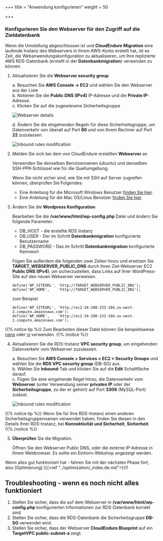 +++
title = "Anwendung konfigurieren"
weight = 50

+++

### Konfigurieren Sie den Webserver für den Zugriff auf die Zieldatenbank

Wenn die Umstellung abgeschlossen ist und **CloudEndure Migration** eine laufende Instanz 
des Webservers in Ihrem AWS-Konto erstellt hat, ist es Zeit, die Webanwendungskonfiguration 
zu aktualisieren, um Ihre replizierte AWS RDS-Datenbank (erstellt in der **Datenbankmigration**) 
verwenden zu können.

1. Aktualisieren Sie die **Webserver security group**

    a. Besuchen Sie **AWS Console -> EC2** und wählen Sie den Webserver aus der Liste  
    b. Notieren Sie die **Public DNS (IPv4)** IP-Adresse und die **Private IP**-Adresse.  
    c. Klicken Sie auf die zugewiesene Sicherheitsgruppe  

    ![Webserver details](/ce/webserver_details.png)

    d. Ändern Sie die eingehenden Regeln für diese Sicherheitsgruppe, um Datenverkehr von überall 
    auf Port **80** und von Ihrem Rechner auf Port **22** zuzulassen. 

    ![Inbound rules modification](/ce/edit_webserver_inbound_rules.png)

2. Melden Sie sich bei dem von CloudEndure erstellten **Webserver** an 

    Verwenden Sie denselben Benutzernamen (ubuntu) 
    und denselben SSH-PPK-Schlüssel wie für die Quellumgebung.

    Wenn Sie nicht sicher sind, wie Sie mit SSH auf Server zugreifen können, überprüfen Sie Folgendes:
    - Eine Anleitung für die Microsoft Windows Benutzer <a href="https://docs.aws.amazon.com/AWSEC2/latest/UserGuide/putty.html" target="_blank" rel="noopener noreferrer">finden Sie hier</a>.  
    - Eine Anleitung für die Mac OS/Linux Benutzer <a href="https://docs.aws.amazon.com/quickstarts/latest/vmlaunch/step-2-connect-to-instance.html#sshclient" target="_blank" rel="noopener noreferrer">finden Sie hier</a>.    

3. Ändern Sie die **Wordpress Konfiguration**

    Bearbeiten Sie die **/var/www/html/wp-config.php** Datei und ändern Sie folgende Parameter:
    - DB_HOST - die erstellte RDS Instanz
    - DB_USER - Der im Schritt **Datenbankmigration** konfigurierte Benutzername
    - DB_PASSWORD - Das im Schritt **Datenbankmigration** konfigurierte Kennwort
    
    Fügen Sie außerdem die folgenden zwei Zeilen hinzu und ersetzen Sie 
    **TARGET_WEBSERVER_PUBLIC_DNS** durch Ihren Ziel-Webserver EC2 **Public DNS (IPv4)**, 
    um sicherzustellen, dass Links auf Ihrer WordPress-Site auf den neuen Webserver verweisen.
              
    ```
    define('WP_SITEURL', 'http://TARGET_WEBSERVER_PUBLIC_DNS');        
    define('WP_HOME',    'http://TARGET_WEBSERVER_PUBLIC_DNS');
    ```
    
    zum Beispiel
    ```
    define('WP_SITEURL', 'http://ec2-34-208-233-184.us-west-2.compute.amazonaws.com');
    define('WP_HOME',    'http://ec2-34-208-233-184.us-west-2.compute.amazonaws.com');
   ```

{{% notice tip %}}
Zum Bearbeiten dieser Datei können Sie beispielsweise 
<a href="https://www.howtoforge.com/linux-nano-command/" target="_blank" rel="noopener noreferrer">nano</a> 
oder <a href="https://www.washington.edu/computing/unix/vi.html" target ="_blank">vi</a> verwenden.
{{% /notice %}}     

4. Aktualisieren Sie die RDS-Instanz **VPC security group**, um eingehenden Datenverkehr 
vom Webserver zuzulassen. 

    a. Besuchen Sie  **AWS Console > Services > EC2 > Security Groups** und wählen Sie die 
    **RDS VPC security group** (DB-SG) aus.  
    b. Wählen Sie **Inbound**-Tab und klicken Sie auf die **Edit** Schaltfläche darauf.  
    c. Fügen Sie eine eingehende Regel hinzu, die Datenverkehr vom **Webserver** 
    (unter Verwendung seiner **privaten IP** oder der **Sicherheitsgruppe**, zu der er gehört) 
    auf Port **3306** (MySQL-Port) zulässt.
    
    ![Inbound rules modification](/ce/database_update_security_group.png)

{{% notice tip %}}
Wenn Sie für Ihre RDS-Instanz einen anderen Sicherheitsgruppennamen verwendet haben, 
finden Sie diesen in den Details Ihrer RDS-Instanz, bei **Konnektivität und Sicherheit**, 
**Sicherheit**.
{{% /notice %}}     
    
5. **Überprüfen** Sie die Migration.

    Öffnen Sie den Webserver Public DNS, oder die externe IP-Adresse in Ihrem Webbrowser. 
    Es sollte ein Einhorn-Webshop angezeigt werden.

Wenn alles gut funktioniert hat - fahren Sie mit der nächsten Phase fort, also [Optimierung] ({{<ref "../optimization/_index.de.md">}})!

## Troubleshooting - wenn es noch nicht alles funktioniert

1. Stellen Sie sicher, dass die auf dem Webserver in **/var/www/html/wp-config.php** konfigurierten Informationen zur RDS-Datenbank korrekt sind 
2. Stellen Sie sicher, dass die RDS-Datenbank die Sicherheitsgruppe **DB-SG** verwendet wird. 
3. Stellen Sie sicher, dass der Webserver **CloudEndure Blueprint** auf ein **TargetVPC public-subnet-a** zeigt.

